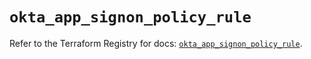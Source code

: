 # `okta_app_signon_policy_rule`

Refer to the Terraform Registry for docs: [`okta_app_signon_policy_rule`](https://registry.terraform.io/providers/okta/okta/4.11.1/docs/resources/app_signon_policy_rule).
